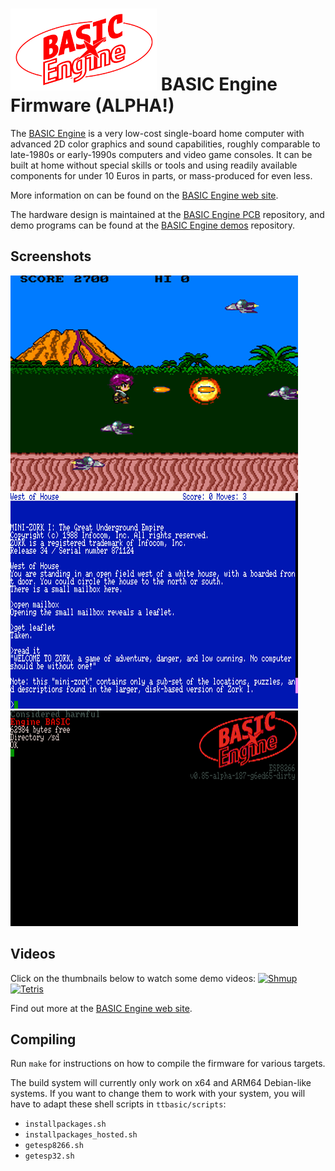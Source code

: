 # ![BASIC Engine logo](./doc/basic_engine_small.png) BASIC Engine Firmware (ALPHA!)

The [BASIC Engine](https://basicengine.org/) is a very low-cost single-board home computer with advanced
2D color graphics and sound capabilities, roughly comparable to late-1980s
or early-1990s computers and video game consoles.  It can be built at home
without special skills or tools and using readily available components for
under 10 Euros in parts, or mass-produced for even less.

More information on can be found on the [BASIC Engine web site](https://basicengine.org).

The hardware design is maintained at the [BASIC Engine PCB](https://github.com/uli/basicengine-pcb)
repository, and demo programs can be found at the [BASIC Engine demos](https://github.com/uli/basicengine-demos)
repository.

## Screenshots

![Shmup](./doc/screenshots/screen_shmup.png)
![Zork](./doc/screenshots/screen_zork.png)
![Boot screen](./doc/screenshots/screen_boot.png)

## Videos

Click on the thumbnails below to watch some demo videos:
[![Shmup](http://img.youtube.com/vi/WEeHVyWH8rQ/0.jpg)](http://www.youtube.com/watch?v=WEeHVyWH8rQ "BASIC Engine Shmup Demo")
[![Tetris](http://img.youtube.com/vi/0ZsucdE6l2o/0.jpg)](http://www.youtube.com/watch?v=0ZsucdE6l2o "BASIC Engine Tetris Demo")

Find out more at the [BASIC Engine web site](https://basicengine.org/).

## Compiling

Run `make` for instructions on how to compile the firmware for various targets.

The build system will currently only work on x64 and ARM64 Debian-like
systems. If you want to change them to work with your system, you will have
to adapt these shell scripts in `ttbasic/scripts`:

- `installpackages.sh`
- `installpackages_hosted.sh`
- `getesp8266.sh`
- `getesp32.sh`
